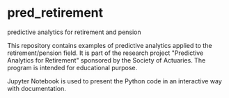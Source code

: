 # pred_retirement
predictive analytics for retirement and pension

This repository contains examples of predictive analytics applied to the retirement/pension field. It is part of the research project "Predictive Analytics for Retirement" sponsored by the Society of Actuaries. The program is intended for educational purpose.

Jupyter Notebook is used to present the Python code in an interactive way with documentation.
